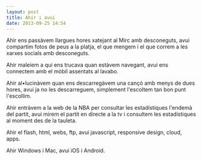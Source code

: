 ```yaml
---
layout: post
title: Ahir i avui
date: 2013-09-25 14:54
---
```

Ahir ens passàvem llargues hores xatejant al Mirc amb desconeguts, avui compartim fotos de peus a la platja, el que mengem i el que correm a les xarxes socials amb desconeguts.

Ahir maleíem a qui ens trucava quan estàvem navegant, avui ens connectem amb el mòbil assentats al lavabo.

Ahir al•lucinàvem quan ens descarregàvem una cançó amb menys de dues hores, avui ja no les descarreguem, simplement l'escoltem tan bon punt l'escollim.

Ahir entràvem a la web de la NBA per consultar les estadístiques l'endemà del partit, avui mirem el partit en directe a la tv i consultem les estadístiques al moment des de la tauleta.

Ahir el flash, html, webs, ftp, avui javascript, responsive design, cloud, apps.

Ahir Windows i Mac, avui iOS i Android.
